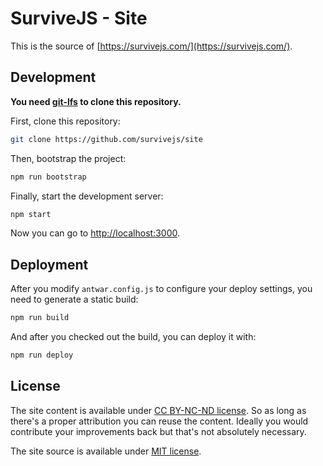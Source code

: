 # SurviveJS - Site

This is the source of [https://survivejs.com/](https://survivejs.com/).

## Development

**You need [git-lfs](https://github.com/git-lfs/git-lfs) to clone this repository.**

First, clone this repository:

```bash
git clone https://github.com/survivejs/site
```

Then, bootstrap the project:

```bash
npm run bootstrap
```

Finally, start the development server:

```bash
npm start
```

Now you can go to [http://localhost:3000](http://localhost:3000).

## Deployment

After you modify `antwar.config.js` to configure your deploy settings, you need to generate a static build:

```bash
npm run build
```

And after you checked out the build, you can deploy it with:

```bash
npm run deploy
```

## License

The site content is available under [CC BY-NC-ND license](https://creativecommons.org/licenses/by-nc-nd/4.0/legalcode). So as long as there's a proper attribution you can reuse the content. Ideally you would contribute your improvements back but that's not absolutely necessary.

The site source is available under [MIT license](./LICENSE).
